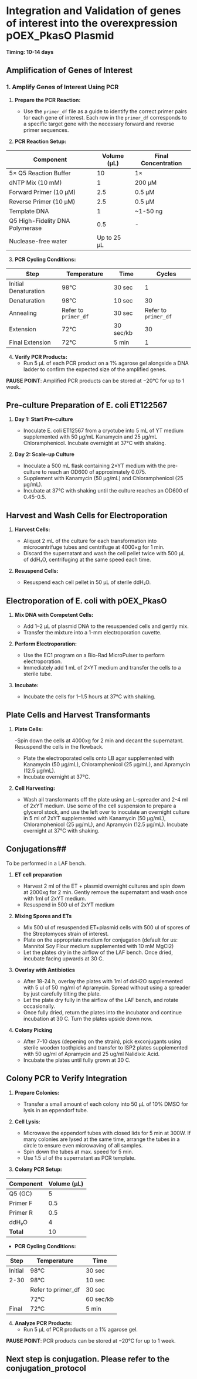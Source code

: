 # Integration and Validation of genes of interest into the overexpression pOEX_PkasO Plasmid

**Timing: 10-14 days**

## Amplification of Genes of Interest

### 1. Amplify Genes of Interest Using PCR

1. **Prepare the PCR Reaction:**

   - Use the `primer_df` file as a guide to identify the correct primer pairs for each gene of interest. Each row in the `primer_df` corresponds to a specific target gene with the necessary forward and reverse primer sequences.

2. **PCR Reaction Setup:**

| Component                       | Volume (µL) | Final Concentration |
| ------------------------------- | ----------- | ------------------- |
| 5× Q5 Reaction Buffer           | 10          | 1×                  |
| dNTP Mix (10 mM)                | 1           | 200 µM              |
| Forward Primer (10 µM)          | 2.5         | 0.5 µM              |
| Reverse Primer (10 µM)          | 2.5         | 0.5 µM              |
| Template DNA                    | 1           | ~1-50 ng            |
| Q5 High-Fidelity DNA Polymerase | 0.5         | -                   |
| Nuclease-free water             | Up to 25 µL |                     |

3. **PCR Cycling Conditions:**

| Step                 | Temperature          | Time      | Cycles               |
| -------------------- | -------------------- | --------- | -------------------- |
| Initial Denaturation | 98°C                 | 30 sec    | 1                    |
| Denaturation         | 98°C                 | 10 sec    | 30                   |
| Annealing            | Refer to `primer_df` | 30 sec    | Refer to `primer_df` |
| Extension            | 72°C                 | 30 sec/kb | 30                   |
| Final Extension      | 72°C                 | 5 min     | 1                    |

4. **Verify PCR Products:**
   - Run 5 µL of each PCR product on a 1% agarose gel alongside a DNA ladder to confirm the expected size of the amplified genes.

**PAUSE POINT**: Amplified PCR products can be stored at −20°C for up to 1 week.

## Pre-culture Preparation of E. coli ET122567

1. **Day 1: Start Pre-culture**

   - Inoculate E. coli ET12567 from a cryotube into 5 mL of YT medium supplemented with 50 µg/mL Kanamycin and 25 µg/mL Chloramphenicol. Incubate overnight at 37°C with shaking.

2. **Day 2: Scale-up Culture**
   - Inoculate a 500 mL flask containing 2×YT medium with the pre-culture to reach an OD600 of approximately 0.075.
   - Supplement with Kanamycin (50 µg/mL) and Chloramphenicol (25 µg/mL).
   - Incubate at 37°C with shaking until the culture reaches an OD600 of 0.45–0.5.

## Harvest and Wash Cells for Electroporation

1. **Harvest Cells:**

   - Aliquot 2 mL of the culture for each transformation into microcentrifuge tubes and centrifuge at 4000×g for 1 min.
   - Discard the supernatant and wash the cell pellet twice with 500 µL of ddH₂O, centrifuging at the same speed each time.

2. **Resuspend Cells:**
   - Resuspend each cell pellet in 50 µL of sterile ddH₂O.

## Electroporation of E. coli with pOEX_PkasO

1. **Mix DNA with Competent Cells:**

   - Add 1–2 µL of plasmid DNA to the resuspended cells and gently mix.
   - Transfer the mixture into a 1-mm electroporation cuvette.

2. **Perform Electroporation:**

   - Use the EC1 program on a Bio-Rad MicroPulser to perform electroporation.
   - Immediately add 1 mL of 2×YT medium and transfer the cells to a sterile tube.

3. **Incubate:**
   - Incubate the cells for 1–1.5 hours at 37°C with shaking.

## Plate Cells and Harvest Transformants

1. **Plate Cells:**

   -Spin down the cells at 4000xg for 2 min and decant the supernatant. Resuspend the cells in the flowback. 
   - Plate the electroporated cells onto LB agar supplemented with Kanamycin (50 µg/mL), Chloramphenicol (25 µg/mL), and Apramycin (12.5 µg/mL).
   - Incubate overnight at 37°C.

2. **Cell Harvesting:**
   - Wash all transformants off the plate using an L-spreader and 2-4 ml of 2xYT medium. Use some of the cell suspension to prepare a glycerol stock, and use the left over to inoculate an overnight culture in 5 ml of 2xYT supplemented with Kanamycin (50 µg/mL), Chloramphenicol (25 µg/mL), and Apramycin (12.5 µg/mL). Incubate overnight at 37°C with shaking.

## Conjugations##

To be performed in a LAF bench. 
1. **ET cell preparation**

   - Harvest 2 ml of the ET + plasmid overnight cultures and spin down at 2000xg for 2 min. Gently remove the supernatant and wash once with 1ml of 2xYT medium.
   - Resuspend in 500 ul of 2xYT medium
  
2. **Mixing Spores and ETs**
   - Mix 500 ul of resuspended ET+plasmid cells with 500 ul of spores of the Streptomyces strain of interest.
   - Plate on the appropriate medium for conjugation (default for us: Mannitol Soy Flour medium supplemented with 10 mM MgCl2)
   - Let the plates dry in the airflow of the LAF bench. Once dried, incubate facing upwards at 30 C.

4. **Overlay with Antibiotics**
   - After 18-24 h, overlay the plates with 1ml of ddH2O supplemented with 5 ul of 50 mg/ml of Apramycin. Spread without using a spreader by just carefully tilting the plate.
   - Let the plate dry fully in the airflow of the LAF bench, and rotate occasionally.
   - Once fully dried, return the plates into the incubator and continue incubation at 30 C. Turn the plates upside down now.
     
3. **Colony Picking**
   - After 7-10 days (depening on the strain), pick exconjugants using sterile wooden toothpicks and transfer to ISP2 plates supplemented with 50 ug/ml of Apramycin and 25 ug/ml Nalidixic Acid.
   - Incubate the plates until fully grown at 30 C. 

## Colony PCR to Verify Integration

1. **Prepare Colonies:**

   - Transfer a small amount of each colony into 50 µL of 10% DMSO for lysis in an eppendorf tube.

2. **Cell Lysis:**

   - Microwave the eppendorf tubes with closed lids for 5 min at 300W. If many colonies are lysed at the same time, arrange the tubes in a circle to ensure even microwaving of all samples.
   - Spin down the tubes at max. speed for 5 min.
   - Use 1.5 ul of the supernatant as PCR template. 

3. **Colony PCR Setup:**

| Component | Volume (µL) |
| --------- | ----------- |
| Q5 (GC)   | 5           |
| Primer F  | 0.5         |
| Primer R  | 0.5         |
| ddH₂O     | 4           |
| **Total** | 10          |

- **PCR Cycling Conditions:**

| Step    | Temperature        | Time      |
| ------- | ------------------ | --------- |
| Initial | 98°C               | 30 sec    |
| 2-30    | 98°C               | 10 sec    |
|         | Refer to primer_df | 30 sec    |
|         | 72°C               | 60 sec/kb |
| Final   | 72°C               | 5 min     |

4. **Analyze PCR Products:**
   - Run 5 µL of PCR products on a 1% agarose gel.

**PAUSE POINT**: PCR products can be stored at −20°C for up to 1 week.

## Next step is conjugation. Please refer to the conjugation_protocol
